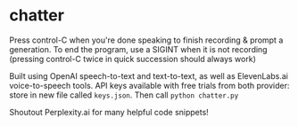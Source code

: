# chatter

Press control-C when you're done speaking to finish recording & prompt a generation. To end the program, use a SIGINT when it is not recording (pressing control-C twice in quick succession should always work)

Built using OpenAI speech-to-text and text-to-text, as well as ElevenLabs.ai voice-to-speech tools.
API keys available with free trials from both provider: store in new file called ``` keys.json ```. Then call ``` python chatter.py ```

Shoutout Perplexity.ai for many helpful code snippets!